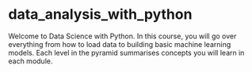 # data_analysis_with_python
Welcome to Data Science with Python. In this course, you will go over everything from how to load data to building basic machine learning models. Each level in the pyramid summarises concepts you will learn in each module.
